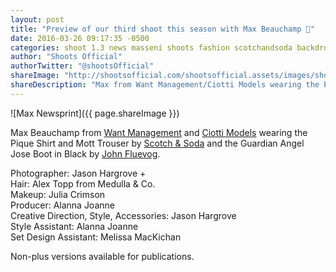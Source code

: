 ```yaml
---
layout: post
title: "Preview of our third shoot this season with Max Beauchamp 📰"
date: 2016-03-26 09:17:35 -0500
categories: shoot 1.3 news masseni shoots fashion scotchandsoda backdrop 
author: "Shoots Official"
authorTwitter: "@shootsOfficial"
shareImage: "http://shootsofficial.com/shootsofficial.assets/images/shoots-official-1.3-jasonhargrove-maxbeauchamp-5.jpg"
shareDescription: "Max from Want Management/Ciotti Models wearing the Pique Shirt, Mott Trouser by Scotch & Soda and the Guardian Angel Jose Boot in Black by John Fluevog."
---
```


![Max Newsprint]({{ page.shareImage }})

Max Beauchamp from [Want Management](http://www.wantmanagement.com) and [Ciotti Models](http://ciottimodels.com) wearing the Pique Shirt and Mott Trouser by [Scotch & Soda](https://www.scotch-soda.com/ca/en/home) and the Guardian Angel Jose Boot in Black by [John Fluevog](https://www.fluevog.com/shop/4230-jose-black?item=2&of=2&gender=men&size=).

Photographer: Jason Hargrove +  
Hair: Alex Topp from Medulla & Co.  
Makeup: Julia Crimson  
Producer: Alanna Joanne  
Creative Direction, Style, Accessories: Jason Hargrove  
Style Assistant: Alanna Joanne  
Set Design Assistant: Melissa MacKichan    

Non-plus versions available for publications. 
